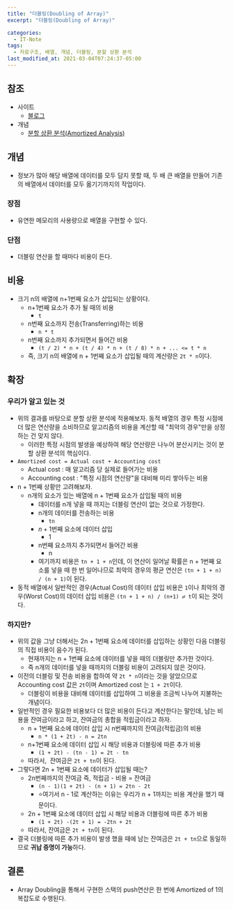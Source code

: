 ```yaml
---
title: "더블링(Doubling of Array)"
excerpt: "더블링(Doubling of Array)"

categories:
  - IT-Note
tags:
  - 자료구조, 배열, 개념, 더블링, 분할 상환 분석
last_modified_at: 2021-03-04T07:24:37-05:00
---
```


## 참조

- 사이트
    - [블로그](https://blog.naver.com/manonflame/220900695246)
- 개념
    - [분할 상환 분석(Amortized Analysis)](https://inseong-so.github.io/it-note/toc_1_array_2_1/)

## 개념

- 정보가 많아 해당 배열에 데이터를 모두 담지 못할 때, 두 배 큰 배열을 만들어 기존의 배열에서 데이터를 모두 옮기기까지의 작업이다.

### 장점

- 유연한 메모리의 사용량으로 배열을 구현할 수 있다.

### 단점

- 더블링 연산을 할 때마다 비용이 든다.

## 비용

- 크기 n의 배열에 n+1번째 요소가 삽입되는 상황이다.
    - n+1번째 요소가 추가 될 때의 비용
        - `t`
    - n번째 요소까지 전송(Transferring)하는 비용
        - `n * t`
    - n번째 요소까지 추가되면서 들어간 비용
        - `(t / 2) * n + (t / 4) * n + (t / 8) * n + ... <= t * n`
    - 즉, 크기 n의 배열에 n + 1번째 요소가 삽입될 때의 계산량은 `2t * n`이다.

## 확장

### 우리가 알고 있는 것

- 위의 결과를 바탕으로 분할 상환 분석에 적용해보자. 동적 배열의 경우 특정 시점에 더 많은 연산량을 소비하므로 알고리즘의 비용을 계산할 때 "최악의 경우"만을 상정하는 건 맞지 않다.
    - 이러한 특정 시점의 발생을 예상하여 해당 연산량은 나누어 분산시키는 것이 분할 상환 분석의 핵심이다.
- `Amortized cost = Actual cost + Accounting cost`
    - Actual cost : 매 알고리즘 당 실제로 들어가는 비용
    - Accounting cost : "특정 시점의 연산량"을 대비해 미리 쌓아두는 비용
- n + 1번째 상황만 고려해보자.
    - n개의 요소가 있는 배열에 n + 1번째 요소가 삽입될 때의 비용
        - 데이터를 n개 넣을 때 까지는 더블링 연산이 없는 것으로 가정한다.
        - n개의 데이터를 전송하는 비용
            - `tn`
        - $n+1$번째 요소에 데이터 삽입
            - 1
        - n번째 요소까지 추가되면서 들어간 비용
            - n
        - 여기까지 비용은 `tn + 1 + n`인데, 이 연산이 일어날 확률은 n + 1번째 요소를 넣을 때 한 번 일어나므로 최악의 경우의 평균 연산은 `(tn + 1 + n) / (n + 1)`이 된다.
- 동적 배열에서 일반적인 경우(Actual Cost)의 데이터 삽입 비용은 `1`이나 최악의 경우(Worst Cost)의 데이터 삽입 비용은 `(tn + 1 + n) / (n+1) ≓ t`이 되는 것이다.

### 하지만?

- 위의 값을 그냥 더해서는 2n + 1번째 요소에 데이터를 삽입하는 상황인 다음 더블링의 직접 비용이 음수가 된다.
    - 현재까지는 n + 1번째 요소에 데이터를 넣을 때의 더블링만 추가한 것이다.
    - 즉 n개의 데이터를 넣을 때까지의 더블링 비용이 고려되지 않은 것이다.
- 이전의 더블링 및 전송 비용을 합하여 약 `2t * n`이라는 것을 알았으므로 Accounting cost 값은 `2t`이며 Amortized cost 는 `1 + 2t`이다.
    - 더블링이 비용을 대비해 데이터를 삽입하여 그 비용을 조금씩 나누어 지불하는 개념이다.
- 일반적인 경우 필요한 비용보다 더 많은 비용이 든다고 계산한다는 말인데, 남는 비용을 잔여금이라고 하고, 잔여금의 총합을 적립금이라고 하자.
    - n + 1번째 요소에 데이터 삽입 시 n번째까지의 잔여금(적립금)의 비용
        - `n * (1 + 2t) - n = 2tn`
    - n+1번째 요소에 데이터 삽입 시 해당 비용과 더블링에 따른 추가 비용
        - `(1 + 2t) - (tn - 1) = 2t - tn`
    - 따라서,  잔여금은 `2t + tn`이 된다.
- 그렇다면 2n + 1번째 요소에 데이터가 삽입될 때는?
    - 2n번째까지의 잔여금 즉, 적립금 - 비용 = 잔여금
        - `(n - 1)(1 + 2t) - (n + 1) = 2tn - 2t`
        - ⭐️여기서 n - 1로 계산하는 이유는 우리가 n + 1까지는 비용 계산을 했기 때문이다.
    - 2n + 1번째 요소에 데이터 삽입 시 해당 비용과 더블링에 따른 추가 비용
        - `(1 + 2t) -(2t + 1) = -2tn + 2t`
    - 따라서, 잔여금은 `2t + tn`이 된다.
- 결국 더블링에 따른 추가 비용이 발생 했을 때에 남는 잔여금은 `2t + tn`으로 동일하므로 **귀납 증명이 가능**하다.

## 결론

- Array Doubling을 통해서 구현한 스택의 push연산은 한 번에 Amortized of 1의 복잡도로 수행된다.